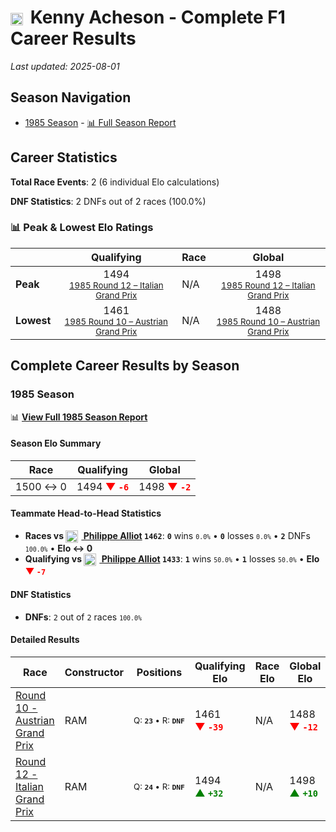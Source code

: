 # <img src="https://upload.wikimedia.org/wikipedia/commons/thumb/8/83/Flag_of_the_United_Kingdom_%283-5%29.svg/512px-Flag_of_the_United_Kingdom_%283-5%29.svg.png?20250726143817" alt="United Kingdom" width="20" height="auto" style="vertical-align: middle; margin-right: 5px;" onerror="this.outerHTML='🇬🇧'; this.style.marginRight='5px';"/> Kenny Acheson - Complete F1 Career Results

*Last updated: 2025-08-01*

## Season Navigation

- [1985 Season](#1985-season) - [📊 Full Season Report](../seasons/1985-season-report)

## Career Statistics

**Total Race Events**: 2 (6 individual Elo calculations)

**DNF Statistics**: 2 DNFs out of 2 races (100.0%)

### 📊 Peak & Lowest Elo Ratings

| &nbsp; | Qualifying | Race | Global |
|-------|------------|------|--------|
| **Peak** | <center> 1494 <br/><small> [1985 Round 12 – Italian Grand Prix](../seasons/1985-season-report#round-12-italian-grand-prix) </small></center> | N/A | <center> 1498  <br/><small> [1985 Round 12 – Italian Grand Prix](../seasons/1985-season-report#round-12-italian-grand-prix) </small></center> |
| **Lowest** | <center> 1461 <br/><small> [1985 Round 10 – Austrian Grand Prix](../seasons/1985-season-report#round-10-austrian-grand-prix) </small></center> | N/A | <center> 1488 <br/><small> [1985 Round 10 – Austrian Grand Prix](../seasons/1985-season-report#round-10-austrian-grand-prix) </small></center> |


## Complete Career Results by Season

### 1985 Season

📊 **[View Full 1985 Season Report](../seasons/1985-season-report)**

#### Season Elo Summary

| Race | Qualifying | Global |
|------|------------|--------|
| 1500 ↔ 0 | 1494 **<span style="color: red;">▼&nbsp;`-6`</span>** | 1498 **<span style="color: red;">▼&nbsp;`-2`</span>** |

#### Teammate Head-to-Head Statistics

- **Races vs [<img src="https://upload.wikimedia.org/wikipedia/commons/c/c3/Flag_of_France.svg" alt="France" width="20" height="auto" style="vertical-align: middle; margin-right: 5px;" onerror="this.outerHTML='🇫🇷'; this.style.marginRight='5px';"/> Philippe Alliot](philippe-alliot) `1462`**: **`0`** wins <small>`0.0%`</small> • **`0`** losses <small>`0.0%`</small> • **`2`** DNFs <small>`100.0%`</small> • **Elo ↔ 0**
- **Qualifying vs [<img src="https://upload.wikimedia.org/wikipedia/commons/c/c3/Flag_of_France.svg" alt="France" width="20" height="auto" style="vertical-align: middle; margin-right: 5px;" onerror="this.outerHTML='🇫🇷'; this.style.marginRight='5px';"/> Philippe Alliot](philippe-alliot) `1433`**: **`1`** wins <small>`50.0%`</small> • **`1`** losses <small>`50.0%`</small> • **Elo <span style="color: red;">▼&nbsp;`-7`</span>**

#### DNF Statistics

- **DNFs**: `2` out of `2` races <small>`100.0%`</small>

#### Detailed Results

| Race | Constructor | Positions | Qualifying Elo | Race Elo | Global Elo | Teammate |
|------|-------------|-----------|----------------|----------|------------|----------|
| [Round 10 - Austrian Grand Prix](../seasons/1985-season-report#round-10-austrian-grand-prix) | RAM | <small>Q:&nbsp;**`23`**&nbsp;•&nbsp;R:&nbsp;**`DNF`**</small> | 1461 **<span style="color: red;">▼&nbsp;`-39`</span>** | N/A | 1488 **<span style="color: red;">▼&nbsp;`-12`</span>** | [<img src="https://upload.wikimedia.org/wikipedia/commons/c/c3/Flag_of_France.svg" alt="France" width="20" height="auto" style="vertical-align: middle; margin-right: 5px;" onerror="this.outerHTML='🇫🇷'; this.style.marginRight='5px';"/> Philippe Alliot](philippe-alliot)<br/><small>Q:&nbsp;**`21`**&nbsp;•&nbsp;R:&nbsp;**`DNF`**</small> |
| [Round 12 - Italian Grand Prix](../seasons/1985-season-report#round-12-italian-grand-prix) | RAM | <small>Q:&nbsp;**`24`**&nbsp;•&nbsp;R:&nbsp;**`DNF`**</small> | 1494 **<span style="color: green;">▲&nbsp;`+32`</span>** | N/A | 1498 **<span style="color: green;">▲&nbsp;`+10`</span>** | [<img src="https://upload.wikimedia.org/wikipedia/commons/c/c3/Flag_of_France.svg" alt="France" width="20" height="auto" style="vertical-align: middle; margin-right: 5px;" onerror="this.outerHTML='🇫🇷'; this.style.marginRight='5px';"/> Philippe Alliot](philippe-alliot)<br/><small>Q:&nbsp;**`26`**&nbsp;•&nbsp;R:&nbsp;**`DNF`**</small> |

